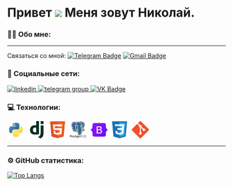 Привет ![](https://user-images.githubusercontent.com/18350557/176309783-0785949b-9127-417c-8b55-ab5a4333674e.gif) Меня зовут Николай.
===============================================================================================================================

### :man_technologist: Обо мне:


---
Связаться со мной:  [![Telegram Badge](https://img.shields.io/badge/-abkolia-blue?style=flat&logo=Telegram&logoColor=white)](https://t.me/abkolia) [![Gmail Badge](https://img.shields.io/badge/-Gmail-red?style=flat&logo=Gmail&logoColor=white)](mailto:vkkolyanabdullaev@gmail.com)

### 🤝 Социальные сети:

  <div id="badges">
  <a href="https://www.linkedin.com/in/nickolay-abdullaev-954b47270/" target="_blank">
      <img src="https://cdn-icons-png.flaticon.com/512/2504/2504799.png" width="40" height="40" alt="linkedin" />
    </a>
    <a href="https://t.me/becoder22" target="_blank">
      <img src="https://cdn-icons-png.flaticon.com/512/2111/2111646.png" width="40" height="40" alt="telegram group" />
    </a>
    <a href="https://vk.com/nickokun" target="_blank">
      <img src="https://cdn-icons-png.flaticon.com/512/145/145813.png" width="40" height="40" alt="VK Badge"/>
    </a>
  </div>
 
### 💻 Технологии:

<div>
  <img src="https://github.com/devicons/devicon/blob/master/icons/python/python-original.svg" title="python" width="40" height="40"/>&nbsp
  <img src="https://github.com/devicons/devicon/blob/master/icons/django/django-plain.svg" title="django" width="40" height="40"/>&nbsp
  <img src="https://github.com/devicons/devicon/blob/master/icons/html5/html5-original.svg" title="html5" alt="html5" width="40" height="40"/>&nbsp
  <img src="https://github.com/devicons/devicon/blob/master/icons/postgresql/postgresql-original-wordmark.svg" title="postgres" alt="postgres" width="40" height="40"/>&nbsp
  <img src="https://github.com/devicons/devicon/blob/master/icons/bootstrap/bootstrap-original.svg" title="bootstrap" alt="bootstrap" width="40" height="40"/>&nbsp
  <img src="https://github.com/devicons/devicon/blob/master/icons/css3/css3-original.svg" title="css" alt="css" width="40" height="40"/>&nbsp
  <img src="https://github.com/devicons/devicon/blob/master/icons/git/git-original.svg" title="git" alt="git" width="40" height="40"/>&nbsp
</div>

---
 
### ⚙️ GitHub статистика:
[![Top Langs](https://github-readme-stats.vercel.app/api/top-langs/?username=abkolia)](https://github.com/anuraghazra/github-readme-stats)
